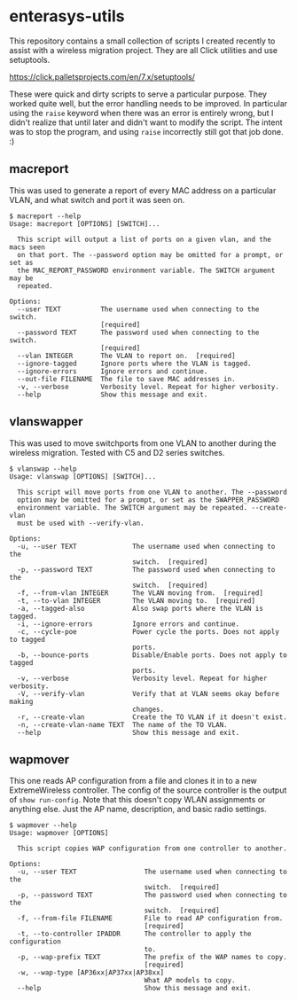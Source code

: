 # enterasys-utils

This repository contains a small collection of scripts I created recently to assist with a wireless migration project. They are all Click utilities and use setuptools.

https://click.palletsprojects.com/en/7.x/setuptools/

These were quick and dirty scripts to serve a particular purpose. They worked quite well, but the error handling needs to be improved. In particular using the `raise` keyword when there was an error is entirely wrong, but I didn't realize that until later and didn't want to modify the script. The intent was to stop the program, and using `raise` incorrectly still got that job done. :)


## macreport

This was used to generate a report of every MAC address on a particular VLAN, and what switch and port it was seen on.

```
$ macreport --help
Usage: macreport [OPTIONS] [SWITCH]...

  This script will output a list of ports on a given vlan, and the macs seen
  on that port. The --password option may be omitted for a prompt, or set as
  the MAC_REPORT_PASSWORD environment variable. The SWITCH argument may be
  repeated.

Options:
  --user TEXT          The username used when connecting to the switch.
                       [required]
  --password TEXT      The password used when connecting to the switch.
                       [required]
  --vlan INTEGER       The VLAN to report on.  [required]
  --ignore-tagged      Ignore ports where the VLAN is tagged.
  --ignore-errors      Ignore errors and continue.
  --out-file FILENAME  The file to save MAC addresses in.
  -v, --verbose        Verbosity level. Repeat for higher verbosity.
  --help               Show this message and exit.
```

## vlanswapper

This was used to move switchports from one VLAN to another during the wireless migration. Tested with C5 and D2 series switches.

```
$ vlanswap --help
Usage: vlanswap [OPTIONS] [SWITCH]...

  This script will move ports from one VLAN to another. The --password
  option may be omitted for a prompt, or set as the SWAPPER_PASSWORD
  environment variable. The SWITCH argument may be repeated. --create-vlan
  must be used with --verify-vlan.

Options:
  -u, --user TEXT              The username used when connecting to the
                               switch.  [required]
  -p, --password TEXT          The password used when connecting to the
                               switch.  [required]
  -f, --from-vlan INTEGER      The VLAN moving from.  [required]
  -t, --to-vlan INTEGER        The VLAN moving to.  [required]
  -a, --tagged-also            Also swap ports where the VLAN is tagged.
  -i, --ignore-errors          Ignore errors and continue.
  -c, --cycle-poe              Power cycle the ports. Does not apply to tagged
                               ports.
  -b, --bounce-ports           Disable/Enable ports. Does not apply to tagged
                               ports.
  -v, --verbose                Verbosity level. Repeat for higher verbosity.
  -V, --verify-vlan            Verify that at VLAN seems okay before making
                               changes.
  -r, --create-vlan            Create the TO VLAN if it doesn't exist.
  -n, --create-vlan-name TEXT  The name of the TO VLAN.
  --help                       Show this message and exit.
```

## wapmover

This one reads AP configuration from a file and clones it in to a new ExtremeWireless controller. The config of the source controller is the output of `show run-config`. Note that this doesn't copy WLAN assignments or anything else. Just the AP name, description, and basic radio settings.

```
$ wapmover --help
Usage: wapmover [OPTIONS]

  This script copies WAP configuration from one controller to another.

Options:
  -u, --user TEXT                 The username used when connecting to the
                                  switch.  [required]
  -p, --password TEXT             The password used when connecting to the
                                  switch.  [required]
  -f, --from-file FILENAME        File to read AP configuration from.
                                  [required]
  -t, --to-controller IPADDR      The controller to apply the configuration
                                  to.
  -p, --wap-prefix TEXT           The prefix of the WAP names to copy.
                                  [required]
  -w, --wap-type [AP36xx|AP37xx|AP38xx]
                                  What AP models to copy.
  --help                          Show this message and exit.
  ```


